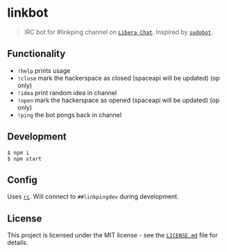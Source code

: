 # linkbot

> IRC bot for #linkping channel on [`Libera Chat`](https://libera.chat). Inspired by [`sudobot`](https://github.com/sudoroom/sudobot).

## Functionality

* `!help` prints usage
* `!close` mark the hackerspace as closed (spaceapi will be updated) (op only)
* `!idea` print random idea in channel
* `!open` mark the hackerspace as opened (spaceapi will be updated) (op only)
* `!ping` the bot pongs back in channel

## Development

```
$ npm i
$ npm start
```

## Config

Uses [`rc`](https://github.com/dominictarr/rc). Will connect to `##linkpingdev` during development.

## License

This project is licensed under the MIT license - see the [`LICENSE.md`](LICENSE.md) file for details.

